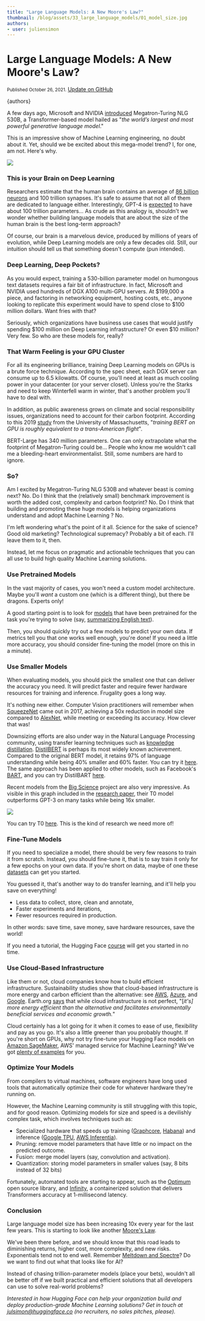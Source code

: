 ```yaml
---
title: "Large Language Models: A New Moore's Law?"
thumbnail: /blog/assets/33_large_language_models/01_model_size.jpg
authors:
- user: juliensimon
---
```


<h1>
Large Language Models: A New Moore's Law?
</h1>


<div class="blog-metadata">
    <small>Published October 26, 2021.</small>
    <a target="_blank" class="btn no-underline text-sm mb-5 font-sans" href="https://github.com/juliensimon/blog/blob/main/large-language-models.md">
        Update on GitHub
    </a>
</div>

{authors}

A few days ago, Microsoft and NVIDIA [introduced](https://www.microsoft.com/en-us/research/blog/using-deepspeed-and-megatron-to-train-megatron-turing-nlg-530b-the-worlds-largest-and-most-powerful-generative-language-model/) Megatron-Turing NLG 530B, a Transformer-based model hailed as "*the world’s largest and most powerful generative language model*."
 
This is an impressive show of Machine Learning engineering, no doubt about it. Yet, should we be excited about this mega-model trend?  I, for one, am not. Here's why.

<kbd>
  <img src="assets/33_large_language_models/01_model_size.jpg">
</kbd>

### This is your Brain on Deep Learning

Researchers estimate that the human brain contains an average of [86 billion neurons](https://pubmed.ncbi.nlm.nih.gov/19226510/) and 100 trillion synapses. It's safe to assume that not all of them are dedicated to language either. Interestingly, GPT-4 is [expected](https://www.wired.com/story/cerebras-chip-cluster-neural-networks-ai/) to have about 100 trillion parameters... As crude as this analogy is, shouldn't we wonder whether building language models that are about the size of the human brain is the best long-term approach?

Of course, our brain is a marvelous device, produced by millions of years of evolution, while Deep Learning models are only a few decades old. Still, our intuition should tell us that something doesn't compute (pun intended).

### Deep Learning, Deep Pockets?

As you would expect, training a 530-billion parameter model on humongous text datasets requires a fair bit of infrastructure. In fact, Microsoft and NVIDIA used hundreds of DGX A100 multi-GPU servers. At $199,000 a piece, and factoring in networking equipment, hosting costs, etc., anyone looking to replicate this experiment would have to spend close to $100 million dollars. Want fries with that?

Seriously, which organizations have business use cases that would justify spending $100 million on Deep Learning infrastructure? Or even $10 million? Very few. So who are these models for, really?

### That Warm Feeling is your GPU Cluster

For all its engineering brilliance, training Deep Learning models on GPUs is a brute force technique. According to the spec sheet, each DGX server can consume up to 6.5 kilowatts. Of course, you'll need at least as much cooling power in your datacenter (or your server closet). Unless you're the Starks and need to keep Winterfell warm in winter, that's another problem you'll have to deal with. 

In addition, as public awareness grows on climate and social responsibility issues, organizations need to account for their carbon footprint. According to this 2019 [study](https://arxiv.org/pdf/1906.02243.pdf) from the University of Massachusetts, "*training BERT on GPU is roughly equivalent to a trans-American flight*".

BERT-Large has 340 million parameters. One can only extrapolate what the footprint of Megatron-Turing could be... People who know me wouldn't call me a bleeding-heart environmentalist. Still, some numbers are hard to ignore.

### So?

Am I excited by Megatron-Turing NLG 530B and whatever beast is coming next? No. Do I think that the (relatively small) benchmark improvement is worth the added cost, complexity and carbon footprint? No. Do I think that building and promoting these huge models is helping organizations understand and adopt Machine Learning ? No.

I'm left wondering what's the point of it all. Science for the sake of science? Good old marketing? Technological supremacy? Probably a bit of each. I'll leave them to it, then.

Instead, let me focus on pragmatic and actionable techniques that you can all use to build high quality Machine Learning solutions.

### Use Pretrained Models

In the vast majority of cases, you won't need a custom model architecture. Maybe you'll *want* a custom one (which is a different thing), but there be dragons. Experts only!

A good starting point is to look for [models](https://huggingface.co/models) that have been pretrained for the task you're trying to solve (say, [summarizing English text](https://huggingface.co/models?language=en&pipeline_tag=summarization&sort=downloads)).

Then, you should quickly try out a few models to predict your own data. If metrics tell you that one works well enough, you're done! If you need a little more accuracy, you should consider fine-tuning the model (more on this in a minute).

### Use Smaller Models

When evaluating models, you should pick the smallest one that can deliver the accuracy you need. It will predict faster and require fewer hardware resources for training and inference. Frugality goes a long way.

It's nothing new either. Computer Vision practitioners will remember when [SqueezeNet](https://arxiv.org/abs/1602.07360) came out in 2017, achieving a 50x reduction in model size compared to [AlexNet](https://papers.nips.cc/paper/2012/hash/c399862d3b9d6b76c8436e924a68c45b-Abstract.html), while meeting or exceeding its accuracy. How clever that was!

Downsizing efforts are also under way in the Natural Language Processing community, using transfer learning techniques such as [knowledge distillation](https://en.wikipedia.org/wiki/Knowledge_distillation). [DistilBERT](https://arxiv.org/abs/1910.01108) is perhaps its most widely known achievement. Compared to the original BERT model, it retains 97% of language understanding while being 40% smaller and 60% faster. You can try it [here](https://huggingface.co/distilbert-base-uncased). The same approach has been applied to other models, such as Facebook's [BART](https://arxiv.org/abs/1910.13461), and you can try DistilBART [here](https://huggingface.co/models?search=distilbart).

Recent models from the [Big Science](https://bigscience.huggingface.co/) project are also very impressive. As visible in this graph included in the [research paper](https://arxiv.org/abs/2110.08207), their T0 model outperforms GPT-3 on many tasks while being 16x smaller.

<kbd>
  <img src="assets/33_large_language_models/02_t0.png">
</kbd>

You can try T0 [here](https://huggingface.co/bigscience/T0pp). This is the kind of research we need more of!

### Fine-Tune Models

If you need to specialize a model, there should be very few reasons to train it from scratch. Instead, you should fine-tune it, that is to say train it only for a few epochs on your own data. If you're short on data, maybe of one these [datasets](https://huggingface.co/datasets) can get you started.

You guessed it, that's another way to do transfer learning, and it'll help you save on everything!
 
* Less data to collect, store, clean and annotate,
* Faster experiments and iterations,
* Fewer resources required in production.

In other words: save time, save money, save hardware resources, save the world! 

If you need a tutorial, the Hugging Face [course](https://huggingface.co/course) will get you started in no time.

### Use Cloud-Based Infrastructure

Like them or not, cloud companies know how to build efficient infrastructure. Sustainability studies show that cloud-based infrastructure is more energy and carbon efficient than the alternative: see [AWS](https://sustainability.aboutamazon.com/environment/the-cloud), [Azure](https://azure.microsoft.com/en-us/global-infrastructure/sustainability), and [Google](https://cloud.google.com/sustainability). Earth.org [says](https://earth.org/environmental-impact-of-cloud-computing/) that while cloud infrastructure is not perfect, "[*it's] more energy efficient than the alternative and facilitates environmentally beneficial services and economic growth.*"

Cloud certainly has a lot going for it when it comes to ease of use, flexibility and pay as you go. It's also a little greener than you probably thought. If you're short on GPUs, why not try fine-tune your Hugging Face models on [Amazon SageMaker](https://aws.amazon.com/sagemaker/), AWS' managed service for Machine Learning? We've got [plenty of examples](https://huggingface.co/docs/sagemaker/train) for you.

### Optimize Your Models

From compilers to virtual machines, software engineers have long used tools that automatically optimize their code for whatever hardware they're running on. 

However, the Machine Learning community is still struggling with this topic, and for good reason. Optimizing models for size and speed is a devilishly complex task, which involves techniques such as:

* Specialized hardware that speeds up training ([Graphcore](https://www.graphcore.ai/), [Habana](https://habana.ai/)) and inference ([Google TPU](https://cloud.google.com/tpu), [AWS Inferentia](https://aws.amazon.com/machine-learning/inferentia/)).
* Pruning: remove model parameters that have little or no impact on the predicted outcome.
* Fusion: merge model layers (say, convolution and activation).
* Quantization: storing model parameters in smaller values (say, 8 bits instead of 32 bits)

Fortunately, automated tools are starting to appear, such as the [Optimum](https://huggingface.co/hardware) open source library, and [Infinity](https://huggingface.co/infinity), a containerized solution that delivers Transformers accuracy at 1-millisecond latency.

### Conclusion 

Large language model size has been increasing 10x every year for the last few years. This is starting to look like another [Moore's Law](https://en.wikipedia.org/wiki/Moore%27s_law).  

We've been there before, and we should know that this road leads to diminishing returns, higher cost, more complexity, and new risks. Exponentials tend not to end well. Remember [Meltdown and Spectre](https://meltdownattack.com/)? Do we want to find out what that looks like for AI?

Instead of chasing trillion-parameter models (place your bets), wouldn't all be better off if we built practical and efficient solutions that all developers can use to solve real-world problems?

*Interested in how Hugging Face can help your organization build and deploy production-grade Machine Learning solutions? Get in touch at [julsimon@huggingface.co](mailto:julsimon@huggingface.co) (no recruiters, no sales pitches, please).*


















